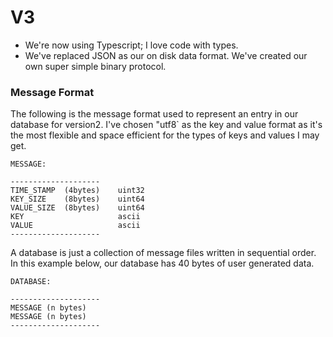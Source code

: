 # V3

- We're now using Typescript; I love code with types.
- We've replaced JSON as our on disk data format. We've created our own super simple binary protocol.

### Message Format
The following is the message format used to represent an entry in our database for version2.
I've chosen "utf8` as the key and value format as it's the most flexible and space efficient
for the types of keys and values I may get.

```
MESSAGE:

--------------------
TIME_STAMP  (4bytes)    uint32
KEY_SIZE    (8bytes)    uint64
VALUE_SIZE  (8bytes)    uint64
KEY                     ascii 
VALUE                   ascii
--------------------
```

A database is just a collection of message files written in sequential order. In this example below, our database has 40 bytes of user generated data.

```
DATABASE:

--------------------
MESSAGE (n bytes)
MESSAGE (n bytes)
--------------------
```
